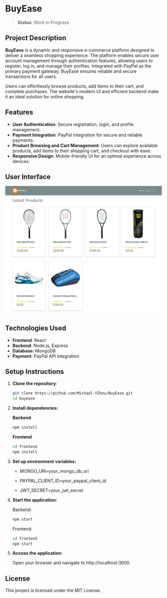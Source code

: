 # BuyEase

> **Status**: Work in Progress

## Project Description

**BuyEase** is a dynamic and responsive e-commerce platform designed to deliver a seamless shopping experience. The platform enables secure user account management through authentication features, allowing users to register, log in, and manage their profiles. Integrated with PayPal as the primary payment gateway, BuyEase ensures reliable and secure transactions for all users.

Users can effortlessly browse products, add items to their cart, and complete purchases. The website's modern UI and efficient backend make it an ideal solution for online shopping.

## Features

- **User Authentication**: Secure registration, login, and profile management.
- **Payment Integration**: PayPal integration for secure and reliable payments.
- **Product Browsing and Cart Management**: Users can explore available products, add items to their shopping cart, and checkout with ease.
- **Responsive Design**: Mobile-friendly UI for an optimal experience across devices.

## User Interface

![User Interface Screenshot](/ui-screenshot.jpg)

## Technologies Used

- **Frontend**: React
- **Backend**: Node.js, Express
- **Database**: MongoDB
- **Payment**: PayPal API integration

## Setup Instructions

1. **Clone the repository**:

   ```bash
   git clone https://github.com/Michael-YZhou/BuyEase.git
   cd buyease

   ```

2. **Install dependencies:**

   **Backend**

   ```bash
   npm install

   ```

   **Frontend**

   ```bash
   cd frontend
   npm install

   ```

3. **Set up environment variables:**

   - MONGO_URI=your_mongo_db_uri

   - PAYPAL_CLIENT_ID=your_paypal_client_id

   - JWT_SECRET=your_jwt_secret

4. **Start the application:**

   Backend:

   ```bash
   npm start

   ```

   Frontend:

   ```bash
   cd frontend
   npm start

   ```

5. **Access the application:**

   Open your browser and navigate to http://localhost:3000.

## License

This project is licensed under the MIT License.

